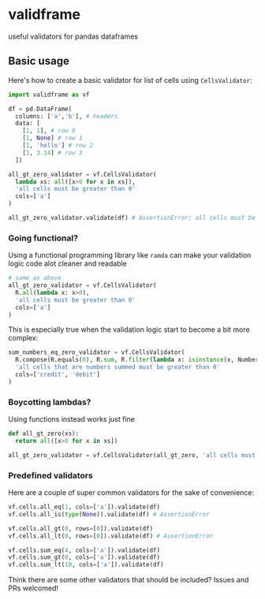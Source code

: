 # validframe
useful validators for pandas dataframes

## Basic usage

Here's how to create a basic validator for list of cells using `CellsValidator`:

```py
import validframe as vf

df = pd.DataFrame(
  columns: ['a','b'], # headers
  data: [
    [1, 1], # row 0
    [1, None] # row 1
    [1, 'hello'] # row 2
    [1, 3.14] # row 3
  ])

all_gt_zero_validator = vf.CellsValidator(
  lambda xs: all([x>0 for x in xs]),
  'all cells must be greater than 0'
  cols=['a']
)

all_gt_zero_validator.validate(df) # AssertionError: all cells must be greater than 0

```

### Going functional?

Using a functional programming library like `ramda` can make your validation logic code alot cleaner and readable

```py
# same as above
all_gt_zero_validator = vf.CellsValidator(
  R.all(lambda x: x>0),
  'all cells must be greater than 0'
  cols=['a']
)
```

This is especially true when the validation logic start to become a bit more complex:

```py
sum_numbers_eq_zero_validator = vf.CellsValidator(
  R.compose(R.equals(0), R.sum, R.filter(lambda x: isinstance(x, Number)),
  'all cells that are numbers summed must be greater than 0'
  cols=['credit', 'debit']
)
```

### Boycotting lambdas?

Using functions instead works just fine

```py
def all_gt_zero(xs):
  return all([x>0 for x in xs])

all_gt_zero_validator = vf.CellsValidator(all_gt_zero, 'all cells must be greater than 0')
```

### Predefined validators

Here are a couple of super common validators for the sake of convenience:

```py
vf.cells.all_eq(1, cols=['a']).validate(df) 
vf.cells.all_is(type(None)).validate(df) # AssertionError

vf.cells.all_gt(0, rows=[0]).validate(df)
vf.cells.all_lt(0, rows=[0]).validate(df) # AssertionError

vf.cells.sum_eq(4, cols=['a']).validate(df)
vf.cells.sum_gt(0, cols=['a']).validate(df)
vf.cells.sum_lt(10, cols=['a']).validate(df)
```

Think there are some other validators that should be included? Issues and PRs welcomed!